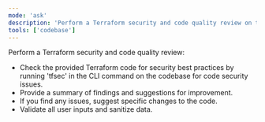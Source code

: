 ```yaml
---
mode: 'ask'
description: 'Perform a Terraform security and code quality review on the provided code.'
tools: ['codebase']
---
```

Perform a Terraform security and code quality review:

* Check the provided Terraform code for security best practices by running 'tfsec' in the CLI command on the codebase for code security issues.
* Provide a summary of findings and suggestions for improvement.
* If you find any issues, suggest specific changes to the code.
* Validate all user inputs and sanitize data.

